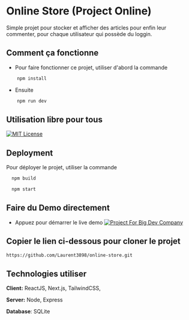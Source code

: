 # Online Store (Project Online)

Simple projet pour stocker et afficher des articles pour enfin leur commenter, pour chaque utilisateur qui possède du loggin.

## Comment ça fonctionne

- Pour faire fonctionner ce projet, utiliser d'abord la commande

```bash
    npm install
```

- Ensuite

```bash
    npm run dev
```

## Utilisation libre pour tous

[![MIT License](https://img.shields.io/badge/License-MIT-green.svg)](https://choosealicense.com/licenses/mit/)

## Deployment

Pour déployer le projet, utiliser la commande

```bash
  npm build
```

```bash
  npm start
```

## Faire du Demo directement

- Appuez pour démarrer le live demo
  [![Project For Big Dev Company](https://img.shields.io/badge/Live%20Demo%20Online-8A2BE2)](https://online-store-items.vercel.app/)

## Copier le lien ci-dessous pour cloner le projet

```bash
https://github.com/Laurent3898/online-store.git
```

## Technologies utiliser

**Client:** ReactJS, Next.js, TailwindCSS,

**Server:** Node, Express

**Database**: SQLite
